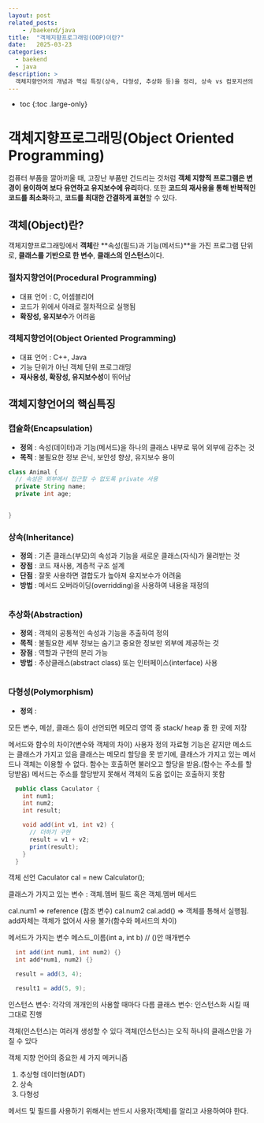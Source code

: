 ```yaml
---
layout: post
related_posts:
    - /baekend/java
title:  "객체지향프로그래밍(OOP)이란?"
date:   2025-03-23
categories:
  - baekend
  - java
description: >
  객체지향언어의 개념과 핵심 특징(상속, 다형성, 추상화 등)을 정리, 상속 vs 컴포지션의 차이에 대한 이해
---
```

* toc
{:toc .large-only}

# 객체지향프로그래밍(Object Oriented Programming)
컴퓨터 부품을 깔아끼울 때, 고장난 부품만 건드리는 것처럼 **객체 지향적 프로그램은 변경이 용이하여 보다 유연하고 유지보수에 유리**하다. 또한 **코드의 재사용을 통해 반복적인 코드를 최소화**하고, **코드를 최대한 간결하게 표현**할 수 있다.

## 객체(Object)란?
객체지향프로그래밍에서 **객체**란 **속성(필드)과 기능(메서드)**을 가진 프로그램 단위로, **클래스를 기반으로 한 변수**, **클래스의 인스턴스**이다.

### 절차지향언어(Procedural Programming)
- 대표 언어 : C, 어셈블리어
- 코드가 위에서 아래로 절차적으로 실행됨
- **확장성, 유지보수**가 어려움

### 객체지향언어(Object Oriented Programming)
- 대표 언어 : C++, Java
- 기능 단위가 아닌 객체 단위 프로그래밍
- **재사용성, 확장성, 유지보수성**이 뛰어남

## 객체지향언어의 핵심특징
### 캡슐화(Encapsulation)
- **정의** : 속성(데이터)과 기능(메서드)을 하나의 클래스 내부로 묶어 외부에 감추는 것
- **목적** : 불필요한 정보 은닉, 보안성 향상, 유지보수 용이
```java
class Animal {
  // 속성은 외부에서 접근할 수 없도록 private 사용
  private String name;
  private int age;

  
}
```
### 상속(Inheritance)
- **정의** : 기존 클래스(부모)의 속성과 기능을 새로운 클래스(자식)가 물려받는 것
- **장점** : 코드 재사용, 계층적 구조 설계
- **단점** : 잘못 사용하면 결합도가 높아져 유지보수가 어려움
- **방법** : 메서드 오버라이딩(overridding)을 사용하여 내용을 재정의
```java

```
### 추상화(Abstraction)
- **정의** : 객체의 공통적인 속성과 기능을 추출하여 정의
- **목적** : 불필요한 세부 정보는 숨기고 중요한 정보만 외부에 제공하는 것
- **장점** : 역할과 구현의 분리 가능
- **방법** : 추상클래스(abstract class) 또는 인터페이스(interface) 사용
```java

```
### 다형성(Polymorphism)
- **정의** :

모든 변수, 메섣, 클래스 등이 선언되면
  메모리 영역 중 stack/ heap 즁 한 곳에 저장

메서드와 함수의 차이?(변수와 객체의 차이)
사용자 정의 자료형
기능은 같지만 메소드는 클래스가 가지고 있음
클래스는 메모리 할당을 못 받기에, 클래스가 가지고 있는 메서드나 객체는 이용할 수 없다.
함수는 호출하면 불러오고 할당을 받음.(함수는 주소를 할당받음)
메서드는 주소를 할당받지 못해서 객체의 도움 없이는 호출하지 못함

```java
  public class Caculator {
    int num1;
    int num2;
    int result;

    void add(int v1, int v2) {
      // 더하기 구현
      result = v1 + v2;
      print(result);
    }
  }
```

객체 선언
Caculator cal = new Calculator();

클래스가 가지고 있는 변수
: 객체.멤버 필드 혹은 객체.멤버 메서드

cal.num1 => reference (참조 변수)
cal.num2
cal.add() => 객체를 통해서 실행됨. add자체는 객체가 없어서 사용 불가(함수와 메서드의 차이)



메서드가 가지는 변수
메스드_이름(int a, int b) // ()안 매개변수

```java
  int add(int num1, int num2) {}
  int add*num1, num2) {}

  result = add(3, 4);

  result1 = add(5, 9);
```

인스턴스 변수: 각각의 개개인의 사용할 때마다 다름
클래스 변수: 인스턴스화 시킬 때 그대로 진행

객체(인스턴스)는 여러개 생성할 수 있다
객체(인스턴스)는 오직 하나의 클래스만을 가질 수 있다

객체 지향 언어의 중요한 세 가지 메커니즘
1. 추상형 데이터형(ADT)
2. 상속
3. 다형성

메서드 및 필드를 사용하기 위해서는 반드시 사용자(객체)를 알리고 사용하여야 한다.



